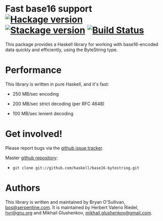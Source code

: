 # Fast base16 support [![Hackage version](https://img.shields.io/hackage/v/base16-bytestring.svg?label=Hackage)](https://hackage.haskell.org/package/base16-bytestring) [![Stackage version](https://www.stackage.org/package/base16-bytestring/badge/lts?label=Stackage)](https://www.stackage.org/package/base16-bytestring) [![Build Status](https://secure.travis-ci.org/haskell/base16-bytestring.svg?branch=master)](http://travis-ci.org/haskell/base16-bytestring)

This package provides a Haskell library for working with base16-encoded
data quickly and efficiently, using the ByteString type.


# Performance

This library is written in pure Haskell, and it's fast:

* 250 MB/sec encoding

* 200 MB/sec strict decoding (per RFC 4648)

* 100 MB/sec lenient decoding


# Get involved!

Please report bugs via the
[github issue tracker](http://github.com/haskell/base16-bytestring).

Master [github repository](http://github.com/haskell/base16-bytestring):

* `git clone git://github.com/haskell/base16-bytestring.git`


# Authors

This library is written and maintained by Bryan O'Sullivan,
<bos@serpentine.com>. It is maintained by Herbert Valerio Riedel,
<hvr@gnu.org> and Mikhail Glushenkov, <mikhail.glushenkov@gmail.com>.
